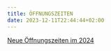 ```yaml
---
title: ÖFFNUNGSZEITEN 
date: 2023-12-11T22:44:44+02:00
---
```

[Neue Öffnungszeiten im 2024](/pic/offnungszeit.JPEG)

